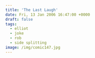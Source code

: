 ```yaml
---
title: 'The Last Laugh'
date: Fri, 13 Jan 2006 16:47:00 +0000
draft: false
tags:
  - elliot
  - joke
  - rob
  - side splitting
image: /img/comic147.jpg
---
```


